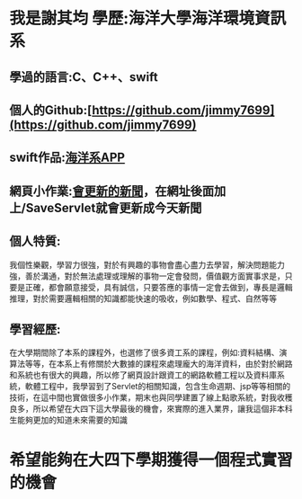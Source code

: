 # 我是謝其均  學歷:海洋大學海洋環境資訊系
## 學過的語言:C、C++、swift
## 個人的Github:[https://github.com/jimmy7699](https://github.com/jimmy7699)
## swift作品:[海洋系APP](https://medium.com/%E6%B5%B7%E5%A4%A7-ios-app-%E7%A8%8B%E5%BC%8F%E8%A8%AD%E8%A8%88/%E6%9C%9F%E6%9C%AB%E5%B0%88%E6%A1%88-%E6%B5%B7%E6%B4%8B%E7%B3%BB%EF%BD%81%EF%BD%90%EF%BD%90-9baa3f3a955a)
## 網頁小作業:[會更新的新聞](https://wbse00481009.herokuapp.com/)，在網址後面加上/SaveServlet就會更新成今天新聞

## 個人特質: 
我個性樂觀，學習力很強，對於有興趣的事物會盡心盡力去學習，解決問題能力強，善於溝通，對於無法處理或理解的事物一定會發問，價值觀方面實事求是，只要是正確，都會願意接受，具有誠信，只要答應的事情一定會去做到，專長是邏輯推理，對於需要邏輯相關的知識都能快速的吸收，例如數學、程式、自然等等
## 學習經歷:
在大學期間除了本系的課程外，也選修了很多資工系的課程，例如:資料結構、演算法等等，在本系上有修關於大數據的課程來處理龐大的海洋資料，由於對於網路和系統也有很大的興趣，所以修了網頁設計跟資工的網路軟體工程以及資料庫系統，軟體工程中，我學習到了Servlet的相關知識，包含生命週期、jsp等等相關的技術，在這中間也實做很多小作業，期末也與同學建置了線上點歌系統，對我收穫良多，所以希望在大四下這大學最後的機會，來實際的進入業界，讓我這個非本科生能夠更加的知道未來需要的知識
# 希望能夠在大四下學期獲得一個程式實習的機會
